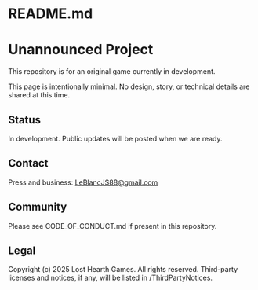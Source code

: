 # README.md

# Unannounced Project

This repository is for an original game currently in development.

This page is intentionally minimal. No design, story, or technical details are shared at this time.

## Status
In development. Public updates will be posted when we are ready.

## Contact
Press and business: LeBlancJS88@gmail.com

## Community
Please see CODE_OF_CONDUCT.md if present in this repository.

## Legal
Copyright (c) 2025 Lost Hearth Games. All rights reserved.
Third-party licenses and notices, if any, will be listed in /ThirdPartyNotices.
